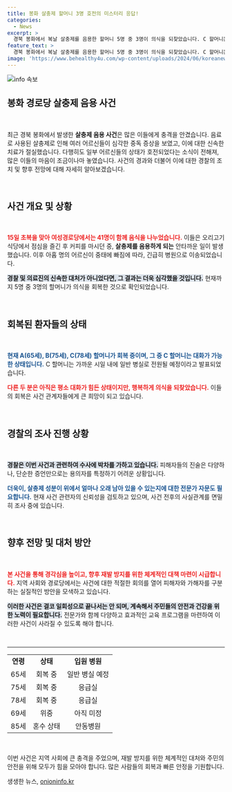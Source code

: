```yaml
---
title: 봉화 살충제 할머니 3명 호전의 미스터리 응답!
categories:
  - News
excerpt: >
  경북 봉화에서 복날 살충제를 음용한 할머니 5명 중 3명이 의식을 되찾았습니다. C 할머니는 일반 병실로 옮겨질 예정이며, 사건의 진실을 밝히기 위한 경찰 조사도 진행 중입니다. 클릭해서 자세한 내용을 확인하세요!
feature_text: >
  경북 봉화에서 복날 살충제를 음용한 할머니 5명 중 3명이 의식을 되찾았습니다. C 할머니는 일반 병실로 옮겨질 예정이며, 사건의 진실을 밝히기 위한 경찰 조사도 진행 중입니다. 클릭해서 자세한 내용을 확인하세요!
image: 'https://www.behealthy4u.com/wp-content/uploads/2024/06/koreanews.jpg'
---
```


<p><img src="https://www.behealthy4u.com/wp-content/uploads/2024/06/koreanews.jpg" alt="info 속보" /></p>

<h2 data-ke-size="size26">봉화 경로당 살충제 음용 사건</h2>

<p data-ke-size="size16">&nbsp;</p>

<p data-ke-size="size16">최근 경북 봉화에서 발생한 <b>살충제 음용 사건</b>은 많은 이들에게 충격을 안겼습니다. 음료로 사용된 살충제로 인해 여러 어르신들이 심각한 중독 증상을 보였고, 이에 대한 신속한 치료가 절실했습니다. 다행히도 일부 어르신들의 상태가 호전되었다는 소식이 전해져, 많은 이들의 마음이 조금이나마 놓였습니다. 사건의 경과와 더불어 이에 대한 경찰의 조치 및 향후 전망에 대해 자세히 알아보겠습니다.</p>

<p data-ke-size="size16">&nbsp;</p>

<h2 data-ke-size="size26">사건 개요 및 상황</h2>

<p data-ke-size="size16">&nbsp;</p>

<p><b><span style="color: #ee2323;">15일 초복을 맞아 여성경로당에서는 41명이 함께 음식을 나누었습니다.</span></b> 이들은 오리고기 식당에서 점심을 즐긴 후 커피를 마시던 중, <b>살충제를 음용하게 되는</b> 안타까운 일이 발생했습니다. 이후 아홉 명의 어르신이 중태에 빠짐에 따라, 긴급히 병원으로 이송되었습니다.</p>

<p><b><span style="background-color: #21538527;">경찰 및 의료진의 신속한 대처가 아니었다면, 그 결과는 더욱 심각했을 것입니다.</span></b> 현재까지 5명 중 3명의 할머니가 의식을 회복한 것으로 확인되었습니다.</p>

<p data-ke-size="size16">&nbsp;</p>

<h2 data-ke-size="size26">회복된 환자들의 상태</h2>

<p data-ke-size="size16">&nbsp;</p>

<p><b><span style="color: #1a5490;">현재 A(65세), B(75세), C(78세) 할머니가 회복 중이며, 그 중 C 할머니는 대화가 가능한 상태입니다.</span></b> C 할머니는 가까운 시일 내에 일반 병실로 전원될 예정이라고 발표되었습니다. </p>

<p><b><span style="color: #ee2323;">다른 두 분은 아직은 평소 대화가 힘든 상태이지만, 행복하게 의식을 되찾았습니다.</span></b> 이들의 회복은 사건 관계자들에게 큰 희망이 되고 있습니다.</p>

<p data-ke-size="size16">&nbsp;</p>

<h2 data-ke-size="size26">경찰의 조사 진행 상황</h2>

<p data-ke-size="size16">&nbsp;</p>

<p><b><span style="background-color: #21538527;">경찰은 이번 사건과 관련하여 수사에 박차를 가하고 있습니다.</span></b> 피해자들의 진술은 다양하나, 단순한 증언만으로는 용의자를 특정하기 어려운 상황입니다. </p>

<p><b><span style="color: #1a5490;">더욱이, 살충제 성분이 위에서 얼마나 오래 남아 있을 수 있는지에 대한 전문가 자문도 필요합니다.</span></b> 현재 사건 관련자의 신뢰성을 검토하고 있으며, 사건 전후의 사실관계를 면밀히 조사 중에 있습니다.</p>

<p data-ke-size="size16">&nbsp;</p>

<h2 data-ke-size="size26">향후 전망 및 대처 방안</h2>

<p data-ke-size="size16">&nbsp;</p>

<p><b><span style="color: #ee2323;">본 사건을 통해 경각심을 높이고, 향후 재발 방지를 위한 체계적인 대책 마련이 시급합니다.</span></b> 지역 사회와 경로당에서는 사건에 대한 적절한 회의를 열어 피해자와 가해자를 구분하는 실질적인 방안을 모색하고 있습니다.</p>

<p><b><span style="background-color: #21538527;">이러한 사건은 결코 일회성으로 끝나서는 안 되며, 계속해서 주민들의 안전과 건강을 위한 노력이 필요합니다.</span></b>  전문가와 함께 다양하고 효과적인 교육 프로그램을 마련하여 이러한 사건이 사라질 수 있도록 해야 합니다.</p>

<p data-ke-size="size16">&nbsp;</p>

<hr>

<table style="width: 100%; border-collapse: collapse;">
<tr>
<td style="text-align: center; height: 17px;"><b>연령</b></td>
<td style="text-align: center; height: 17px;"><b>상태</b></td>
<td style="text-align: center; height: 17px;"><b>입원 병원</b></td>
</tr>
<tr>
<td style="text-align: center; height: 17px;">65세</td>
<td style="text-align: center; height: 17px;">회복 중</td>
<td style="text-align: center; height: 17px;">일반 병실 예정</td>
</tr>
<tr>
<td style="text-align: center; height: 17px;">75세</td>
<td style="text-align: center; height: 17px;">회복 중</td>
<td style="text-align: center; height: 17px;">응급실</td>
</tr>
<tr>
<td style="text-align: center; height: 17px;">78세</td>
<td style="text-align: center; height: 17px;">회복 중</td>
<td style="text-align: center; height: 17px;">응급실</td>
</tr>
<tr>
<td style="text-align: center; height: 17px;">69세</td>
<td style="text-align: center; height: 17px;">위중</td>
<td style="text-align: center; height: 17px;">아직 미정</td>
</tr>
<tr>
<td style="text-align: center; height: 17px;">85세</td>
<td style="text-align: center; height: 17px;">혼수 상태</td>
<td style="text-align: center; height: 17px;">안동병원</td>
</tr>
</table>

<p data-ke-size="size16">&nbsp;</p>

<p data-ke-size="size16">이번 사건은 지역 사회에 큰 충격을 주었으며, 재발 방지를 위한 체계적인 대처와 주민의 안전을 위해 모두가 힘을 모아야 합니다. 많은 사람들의 회복과 빠른 안정을 기원합니다.</p>
생생한 뉴스, <a href="https://onioninfo.kr" rel="dofollow">onioninfo.kr</a>


